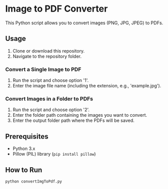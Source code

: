# Image to PDF Converter

This Python script allows you to convert images (PNG, JPG, JPEG) to PDFs.

## Usage

1. Clone or download this repository.
2. Navigate to the repository folder.

### Convert a Single Image to PDF

1. Run the script and choose option '1'.
2. Enter the image file name (including the extension, e.g., 'example.jpg').

### Convert Images in a Folder to PDFs

1. Run the script and choose option '2'.
2. Enter the folder path containing the images you want to convert.
3. Enter the output folder path where the PDFs will be saved.

## Prerequisites

- Python 3.x
- Pillow (PIL) library (`pip install pillow`)

## How to Run

```bash
python convertImgToPdf.py

